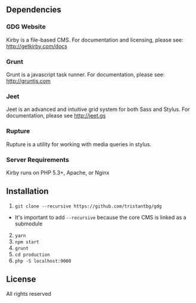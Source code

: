 ## Dependencies
### GDG Website

Kirby is a file-based CMS. For documentation and licensing, please see: <http://getkirby.com/docs>

### Grunt
Grunt is a javascript task runner. For documentation, please see: <http://gruntjs.com>

### Jeet
Jeet is an advanced and intuitive grid system for both Sass and Stylus. For documentation, please see <http://jeet.gs>

### Rupture
Rupture is a utility for working with media queries in stylus.

### Server Requirements
Kirby runs on PHP 5.3+, Apache, or Nginx

## Installation
1. `git clone --recursive https://github.com/tristantbg/gdg`
- It's important to add `--recursive` because the core CMS is linked as a submodule
2. `yarn`
3. `npm start`
4. `grunt`
5. `cd production`
6. `php -S localhost:9000`

## License
All rights reserved

